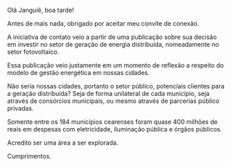 Olá Janguiê, boa tarde!



Antes de mais nada, obrigado por aceitar meu convite de conexão.



A iniciativa de contato veio a partir de uma publicação sobre sua decisão em investir no setor de geração de energia distribuída, nomeadamente no setor fotovoltaico.



Essa publicação veio justamente em um momento de reflexão a respeito do modelo de gestão energética em nossas cidades.



Não seria nossas cidades, portanto o setor público, potenciais clientes para a geração distribuída? Seja de forma unilateral de cada município, seja através de consórcios municipais, ou mesmo através de parcerias público privadas.



Somente entre os 184 municípios cearenses foram quase 400 milhões de reais em despesas com eletricidade, iluminação pública e órgãos públicos.



Acredito ser uma área a ser explorada.



Cumprimentos.